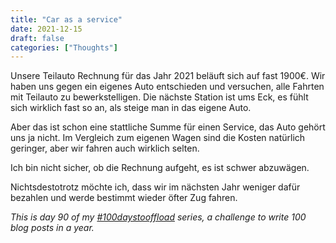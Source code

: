 ```yaml
---
title: "Car as a service"
date: 2021-12-15
draft: false
categories: ["Thoughts"]
---
```

Unsere Teilauto Rechnung für das Jahr 2021 beläuft sich auf fast 1900€. Wir haben uns gegen ein eigenes Auto entschieden und versuchen, alle Fahrten mit Teilauto zu bewerkstelligen. Die nächste Station ist ums Eck, es fühlt sich wirklich fast so an, als steige man in das eigene Auto.

Aber das ist schon eine stattliche Summe für einen Service, das Auto gehört uns ja nicht. Im Vergleich zum eigenen Wagen sind die Kosten natürlich geringer, aber wir fahren auch wirklich selten.

Ich bin nicht sicher, ob die Rechnung aufgeht, es ist schwer abzuwägen.

Nichtsdestotrotz möchte ich, dass wir im nächsten Jahr weniger dafür bezahlen und werde bestimmt wieder öfter Zug fahren.

_This is day 90 of my [#100daystooffload](https://100daystooffload.com/) series, a challenge to write 100 blog posts in a year._